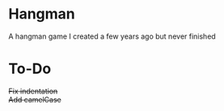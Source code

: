# Hangman
A hangman game I created a few years ago but never finished

# To-Do
~~Fix indentation~~  
~~Add camelCase~~  

